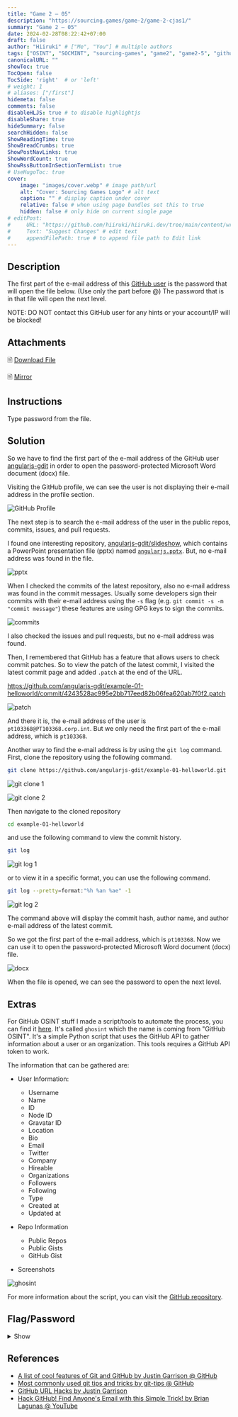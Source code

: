 ```yaml
---
title: "Game 2 – 05"
description: "https://sourcing.games/game-2/game-2-cjas1/"
summary: "Game 2 – 05"
date: 2024-02-28T08:22:42+07:00
draft: false
author: "Hiiruki" # ["Me", "You"] # multiple authors
tags: ["OSINT", "SOCMINT", "sourcing-games", "game2", "game2-5", "github", "email", "docx"]
canonicalURL: ""
showToc: true
TocOpen: false
TocSide: 'right'  # or 'left'
# weight: 1
# aliases: ["/first"]
hidemeta: false
comments: false
disableHLJS: true # to disable highlightjs
disableShare: true
hideSummary: false
searchHidden: false
ShowReadingTime: true
ShowBreadCrumbs: true
ShowPostNavLinks: true
ShowWordCount: true
ShowRssButtonInSectionTermList: true
# UseHugoToc: true
cover:
    image: "images/cover.webp" # image path/url
    alt: "Cover: Sourcing Games Logo" # alt text
    caption: "" # display caption under cover
    relative: false # when using page bundles set this to true
    hidden: false # only hide on current single page
# editPost:
#     URL: "https://github.com/hiiruki/hiiruki.dev/tree/main/content/writeups/sourcing-games/game2-05/index.md"
#     Text: "Suggest Changes" # edit text
#     appendFilePath: true # to append file path to Edit link
---
```


## Description

The first part of the e-mail address of this [GitHub user](https://github.com/angularjs-gdit) is the password that will open the file below. (Use only the part before @)
The password that is in that file will open the next level.


NOTE: DO NOT contact this GitHub user for any hints or your account/IP will be blocked!

## Attachments

🗎 [Download File](https://sourcing.games/games/02s/githubuser.docx "githubuser.docx")

🗎 [Mirror](files/githubuser.docx "githubuser.docx")

## Instructions

Type password from the file.

## Solution

So we have to find the first part of the e-mail address of the GitHub user [angularjs-gdit](https://github.com/angularjs-gdit) in order to open the password-protected Microsoft Word document (docx) file.

Visiting the GitHub profile, we can see the user is not displaying their e-mail address in the profile section.

![GitHub Profile](images/github-profile.webp#center)

The next step is to search the e-mail address of the user in the public repos, commits, issues, and pull requests.

I found one interesting repository, [angularjs-gdit/slideshow](https://github.com/angularjs-gdit/slideshow), which contains a PowerPoint presentation file (pptx) named [`angularjs.pptx`](files/angularjs.pptx). But, no e-mail address was found in the file.

![pptx](images/pptx.webp#center)

When I checked the commits of the latest repository, also no e-mail address was found in the commit messages. Usually some developers sign their commits with their e-mail address using the `-s` flag (e.g. `git commit -s -m "commit message"`) these features are using GPG keys to sign the commits.

![commits](images/commits.webp#center)

I also checked the issues and pull requests, but no e-mail address was found.

Then, I remembered that GitHub has a feature that allows users to check commit patches. So to view the patch of the latest commit, I visited the latest commit page and added `.patch` at the end of the URL.

https://github.com/angularjs-gdit/example-01-helloworld/commit/4243528ac995e2bb717eed82b06fea620ab7f0f2.patch

![patch](images/patch.webp#center)

And there it is, the e-mail address of the user is `pt103368@PT103368.corp.int`. But we only need the first part of the e-mail address, which is `pt103368`.

Another way to find the e-mail address is by using the `git log` command. First, clone the repository using the following command.

```bash
git clone https://github.com/angularjs-gdit/example-01-helloworld.git
```

![git clone 1](images/git-clone1.webp#center)

![git clone 2](images/git-clone2.webp#center)

Then navigate to the cloned repository

```bash
cd example-01-helloworld
```

and use the following command to view the commit history.

```bash
git log
```

![git log 1](images/git-log1.webp#center)

or to view it in a specific format, you can use the following command.

```bash
git log --pretty=format:"%h %an %ae" -1
```

![git log 2](images/git-log2.webp#center)

The command above will display the commit hash, author name, and author e-mail address of the latest commit.

So we got the first part of the e-mail address, which is `pt103368`. Now we can use it to open the password-protected Microsoft Word document (docx) file.

![docx](images/docx.webp#center)

When the file is opened, we can see the password to open the next level.

## Extras

For GitHub OSINT stuff I made a script/tools to automate the process, you can find it [here](https://github.com/hiiruki/ghosint). It's called `ghosint` which the name is coming from "GitHub OSINT". It's a simple Python script that uses the GitHub API to gather information about a user or an organization. This tools requires a GitHub API token to work.

The information that can be gathered are:

- User Information:
  - Username
  - Name
  - ID
  - Node ID
  - Gravatar ID
  - Location
  - Bio
  - Email
  - Twitter
  - Company
  - Hireable
  - Organizations
  - Followers
  - Following
  - Type
  - Created at
  - Updated at

- Repo Information
  - Public Repos
  - Public Gists
  - GitHub Gist

- Screenshots

![ghosint](images/ghosint.webp#center)

For more information about the script, you can visit the [GitHub repository](https://github.com/hiiruki/ghosint).

## Flag/Password

<details>
<summary> Show </summary>

`s00rcing`

</details>

## References

- [A list of cool features of Git and GitHub by Justin Garrison @ GitHub](https://git.io/sheet)
- [Most commonly used git tips and tricks by git-tips @ GitHub](https://git.io/git-tips)
- [GitHub URL Hacks by Justin Garrison](https://justingarrison.com/blog/2021-07-11-github-url-hacks/)
- [Hack GitHub! Find Anyone's Email with this Simple Trick! by Brian Lagunas @ YouTube](https://youtu.be/s_HEnfbpBg8?si=hi3gh9SUI-m_-rgh)
